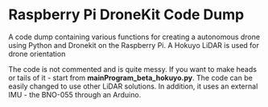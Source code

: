 # Raspberry Pi DroneKit Code Dump
 A code dump containing various functions for creating a autonomous drone using Python and Dronekit on the Raspberry Pi. A Hokuyo LiDAR is used for drone orientation

The code is not commented and is quite messy. If you want to make heads or tails of it - start from **mainProgram_beta_hokuyo.py**. The code can be easily changed to use other LiDAR solutions. In addition, it uses an external IMU - the BNO-055 through an Arduino. 
